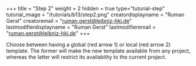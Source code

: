 +++
title = "Step 2"
weight = 2
hidden = true
type="tutorial-step"
tutorial_image = "/tutorials/b13/step2.png"
creatordisplayname = "Ruman Gerst"
creatoremail = "ruman.gerst@leibniz-hki.de"
lastmodifierdisplayname = "Ruman Gerst"
lastmodifieremail = "ruman.gerst@leibniz-hki.de"
+++

Choose between having a global (red arrow 1) or local (red arrow 2) template. The former will make the new template available from any project, whereas the latter will restrict its availability to the current project. 